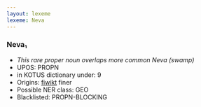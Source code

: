 ```yaml
---
layout: lexeme
lexeme: Neva
---
```


###  Neva₁

* _This rare proper noun overlaps more common *Neva* (swamp)_
* UPOS:  PROPN
* in KOTUS dictionary under:  9
* Origins: [fiwikt](https://fi.wiktionary.org/wiki/Neva) finer 
* Possible NER class:  GEO
* Blacklisted:  PROPN-BLOCKING


